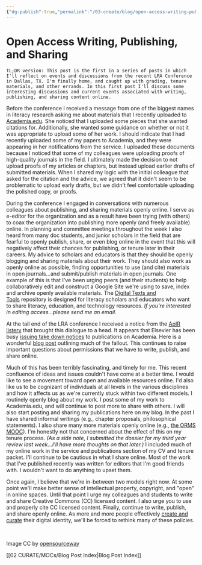 ```yaml
---
{"dg-publish":true,"permalink":"/03-create/blog/open-access-writing-publishing-and-sharing/","title":"Open Access Writing, Publishing, and Sharing","tags":["copyright","lra","oer","open-source"]}
---
```


# Open Access Writing, Publishing, and Sharing

```
TL;DR version: This post is the first in a series of posts in which I'll reflect on events and discussions from the recent LRA Conference in Dallas, TX. I'm finally home, and caught up with grading, tenure materials, and other errands. In this first post I'll discuss some interesting discussions and current events associated with writing, publishing, and sharing content online.
```

Before the conference I received a message from one of the biggest names in literacy research asking me about materials that I recently uploaded to [Academia.edu](https://newhaven.academia.edu/234581). She noticed that I uploaded some pieces that she wanted citations for. Additionally, she wanted some guidance on whether or not it was appropriate to upload some of her work. I should indicate that I had recently uploaded some of my papers to Academia, and they were appearing in her notifications from the service. I uploaded these documents because I noticed that some of my colleagues were uploading proofs of high-quality journals in the field. I ultimately made the decision to not upload proofs of my articles or chapters, but instead upload earlier drafts of submitted materials. When I shared my logic with the initial colleague that asked for the citation and the advice, we agreed that it didn't seem to be problematic to upload early drafts, but we didn't feel comfortable uploading the polished copy, or proofs.

During the conference I engaged in conversations with numerous colleagues about publishing, and sharing materials openly online. I serve as e-editor for the organization and as a result have been trying (with others) to coax the organization into publishing more openly (and freely available) online. In planning and committee meetings throughout the week I also heard from many doc students, and junior scholars in the field that are fearful to openly publish, share, or even blog online in the event that this will negatively affect their chances for publishing, or tenure later in their careers. My advice to scholars and educators is that they should be openly blogging and sharing materials about their work. They should also work as openly online as possible, finding opportunities to use (and cite) materials in open journals...and submit/publish materials in open journals. One example of this is that I've been urging peers (and their students) to help collaboratively edit and construct a Google Site we're using to save, index and archive openly available materials. The [Digital Texts and Tools](https://sites.google.com/site/textsandtools/) repository is designed for literacy scholars and educators who want to share literacy, education, and technology resources. _If you're interested in editing access...please send me an email._

At the tail end of the LRA conference I received a notice from the [AoIR listerv](http://aoir.org/) that brought this dialogue to a head. It appears that Elsevier has been busy [issuing take down notices](http://chronicle.com/blogs/wiredcampus/posting-your-latest-article-you-might-have-to-take-it-down/48865) to publications on Academia. Here is a wonderful [blog post](http://scholarlykitchen.sspnet.org/2013-12-11/has-elsevier-signaled-a-new-era-for-academia-edu-and-other-professional-networks/) outlining much of the fallout. This continues to raise important questions about permissions that we have to write, publish, and share online.

Much of this has been terribly fascinating, and timely for me. This recent confluence of ideas and issues couldn't have come at a better time. I would like to see a movement toward open and available resources online. I'd also like us to be cognizant of individuals at all levels in the various disciplines and how it affects us as we're currently stuck within two different models. I routinely openly blog about my work. I post some of my work to Academia.edu, and will continue to post more to share with others. I will also start posting and sharing my publications here on my blog. In the past I have shared informal writings (e.g., chapter proposals, philosophical statements). I also share many more materials openly online (e.g., [the ORMS](http://wiobyrne.com/tag/orms/) [MOOC](https://sites.google.com/site/ormsmodel/)). I'm honestly not that concerned about the effect of this on my tenure process. _(As a side note, I submitted the dossier for my third year review last week...I'll have more thoughts on that later.)_ I included much of my online work in the service and publications section of my CV and tenure packet. I'll continue to be cautious in what I share online. Most of the work that I've published recently was written for editors that I'm good friends with. I wouldn't want to do anything to upset them.

Once again, I believe that we're in-between two models right now. At some point we'll make better sense of intellectual property, copyright, and "open" in online spaces. Until that point I urge my colleagues and students to write and share Creative Commons (CC) licensed content. I also urge you to use and properly cite CC licensed content. Finally, continue to write, publish, and share openly online. As more and more people effectively [create and curate](http://wiobyrne.com/creating-and-curating-your-online-brand/) their digital identity, we'll be forced to rethink many of these policies.

 

Image CC by [opensourceway](http://www.flickr.com/photos/opensourceway/5041738449/sizes/o/in/photostream/)

[[02 CURATE/MOCs/Blog Post Index\|Blog Post Index]]